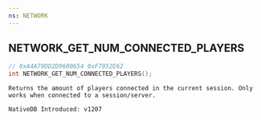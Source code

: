 ```yaml
---
ns: NETWORK
---
```

## NETWORK_GET_NUM_CONNECTED_PLAYERS

```c
// 0xA4A79DD2D9600654 0xF7952E62
int NETWORK_GET_NUM_CONNECTED_PLAYERS();
```

```
Returns the amount of players connected in the current session. Only works when connected to a session/server.

NativeDB Introduced: v1207
```

